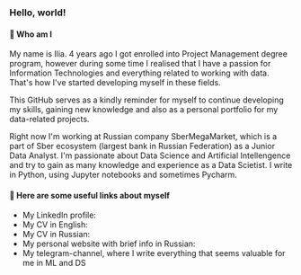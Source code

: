 ### Hello, world!
#### :slightly_smiling_face: Who am I 
My name is Ilia. 4 years ago I got enrolled into Project Management degree program, however during some time I realised that I have a passion for Information Technologies and everything related to working with data. That's how I've started developing myself in these fields.

This GitHub serves as a kindly reminder for myself to continue developing my skills, gaining new knowledge and also as a personal portfolio for my data-related projects.

Right now I'm working at Russian company SberMegaMarket, which is a part of Sber ecosystem (largest bank in Russian Federation) as a Junior Data Analyst. I'm passionate about Data Science and Artificial Intellengence and try to gain as many knowledge and experience as a Data Scietist. I write in Python, using Jupyter notebooks and sometimes Pycharm.

#### :scroll: Here are some useful links about myself
* My LinkedIn profile: 
* My CV in English:
* My CV in Russian:
* My personal website with brief info in Russian:
* My telegram-channel, where I write everything that seems valuable for me in ML and DS



<!--
**bonneame/bonneame** is a ✨ _special_ ✨ repository because its `README.md` (this file) appears on your GitHub profile.

Here are some ideas to get you started:

- 🔭 I’m currently working on ...
- 🌱 I’m currently learning ...
- 👯 I’m looking to collaborate on ...
- 🤔 I’m looking for help with ...
- 💬 Ask me about ...
- 📫 How to reach me: ...
- 😄 Pronouns: ...
- ⚡ Fun fact: ...
-->
